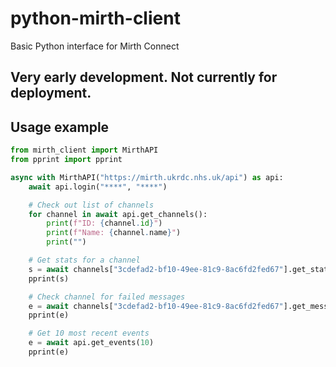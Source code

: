 # python-mirth-client

Basic Python interface for Mirth Connect

## Very early development. Not currently for deployment.

## Usage example

```python
from mirth_client import MirthAPI
from pprint import pprint

async with MirthAPI("https://mirth.ukrdc.nhs.uk/api") as api:
    await api.login("****", "****")

    # Check out list of channels
    for channel in await api.get_channels():
        print(f"ID: {channel.id}")
        print(f"Name: {channel.name}")
        print("")

    # Get stats for a channel
    s = await channels["3cdefad2-bf10-49ee-81c9-8ac6fd2fed67"].get_statistics()
    pprint(s)

    # Check channel for failed messages
    e = await channels["3cdefad2-bf10-49ee-81c9-8ac6fd2fed67"].get_messages(status="error")
    pprint(e)

    # Get 10 most recent events
    e = await api.get_events(10)
    pprint(e)
```

